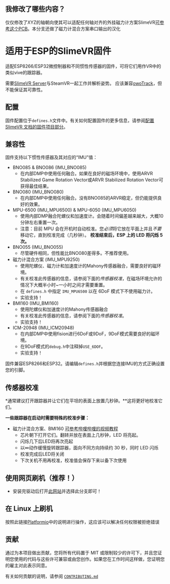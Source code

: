 ## 我修改了哪些内容？
仅仅修改了XYZ的轴朝向使其可以适配任何轴对齐的外挂磁力计方案SlimeVR[可参考这个PCB](https://github.com/tianrui233/SlimeVR-PCB-KitKat)。本分支还做了磁力计混合方案串口输出的汉化

# 适用于ESP的SlimeVR固件

适配ESP8266/ESP32微控制器和不同惯性传感器的固件，可将它们用作VR中的类似vive的跟踪器。

需要[SlimeVR Server](https://github.com/SlimeVR/SlimeVR-Server)与SteamVR一起工作并解析姿势。 应该兼容[owoTrack](https://github.com/abb128/owo-track-driver)，但不能保证其可靠性。

## 配置

固件配置位于`defines.h`文件中。有关如何配置固件的更多信息，请参阅[配置 SlimeVR 文档的固件项目部分](https://docs.slimevr.dev/firmware/configuring-project.html)。  

## 兼容性

固件支持以下惯性传感器及其对应的“IMU”值：
* BNO085 & BNO086 (IMU_BNO085)
  * 在内部DMP中使用任何融合。如果在良好的磁场环境中，使用ARVR Stabilized Game Rotation Vector或ARVR Stabilized Rotation Vector可获得最佳结果。
* BNO080 (IMU_BNO080)
  * 在内部DMP中使用任何融合。没有BNO085的ARVR稳定，但仍能提供良好的效果。
* MPU-6500 (IMU_MPU6500) & MPU-6050 (IMU_MPU6050)
  * 使用内部DMP融合陀螺仪和加速度计。会随着时间偏差越来越大，大概10分钟左右重置一次。
  * 注意：目前 MPU 会在开机时自动校准。您*必须*将它放在平面上并且*不要*移动它，直到校准完成（几秒钟）。 **校准结束后，ESP 上的 LED 将闪烁 5 次。**
* BNO055 (IMU_BNO055)
  * 尽管硬件相同，但性能比BNO080差得多。不推荐使用。
* 磁力计混合方案 (IMU_MPU9250)
  * 使用陀螺仪、磁力计和加速度计的Mahony传感器融合，需要良好的磁环境。
  * 有关校准此传感器的信息，请参阅下面的*传感器校准*，在磁场环境允许的情况下大概半小时~一小时之间才需要重置。
  * 在 `defines.h` 中指定 `IMU_MPU6500` 以在 6DoF 模式下不使用磁力计。
  * 实验支持！
* BMI160 (IMU_BMI160)
  * 使用陀螺仪和加速度计的Mahony传感器融合
  * 有关校准此传感器的信息，请参阅下面的*传感器校准*。
  * 实验支持！
* ICM-20948 (IMU_ICM20948)
  * 在内部DMP中使用fision进行6DoF或9DoF，9DoF模式需要良好的磁环境。
  * 在9DoF模式的`debug.h`中注释掉`USE_6DOF`。
  * 实验支持！

固件兼容ESP8266和ESP32。请编辑`defines.h`并根据您连接IMU的方式正确设置您的引脚。
## 传感器校准

*通常建议打开跟踪器并让它们在平坦的表面上放置几秒钟。**这将更好地校准它们。

**一些跟踪器在启动时需要特殊的校准步骤：**
* 磁力计混合方案、BMI160 [可参考哔哩哔哩的视频教程](https://www.bilibili.com/video/BV1314y1b7Fz)
  * 芯片朝下打开它们。翻转并放在表面上几秒钟，LED 将亮起。
  * 闪烁几下后LED将再次亮起
  * 以∞动作缓慢旋转跟踪器，面向不同方向持续约 30 秒，同时 LED 闪烁
  * 校准完成后LED将关闭
  * 下次关机不用再校准，校准值会保存下来以备下次使用
  
## 使用网页刷机（推荐！）
* 安装完驱动后打开[此网站](https://slimevr-firmware.bscotch.ca/)并选择此分支即可！

## 在 Linux 上刷机

按照此链接[Platformio](https://docs.platformio.org/en/latest//faq.html#platformio-udev-rules)中的说明进行操作，这应该可以解决任何权限被拒绝错误

## 贡献

通过为本项目做出贡献，您将所有代码置于 MIT 或限制较少的许可下，并且您证明您使用的代码与这些许可兼容或由您创作。如果您在工作时间这样做，您证明您的雇主对此表示同意。

有关如何贡献的说明，请参阅 [`CONTRIBUTING.md`](CONTRIBUTING.md)
